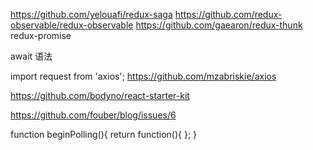 https://github.com/yelouafi/redux-saga
https://github.com/redux-observable/redux-observable
https://github.com/gaearon/redux-thunk
redux-promise

await 语法


import request from 'axios';
https://github.com/mzabriskie/axios

https://github.com/bodyno/react-starter-kit

https://github.com/fouber/blog/issues/6


function beginPolling(){
	return function(){
};
}

